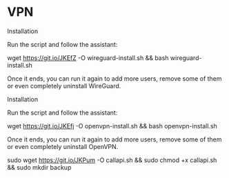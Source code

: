 # VPN

Installation

Run the script and follow the assistant:

wget https://git.io/JKEfZ -O wireguard-install.sh && bash wireguard-install.sh

Once it ends, you can run it again to add more users, remove some of them or even completely uninstall WireGuard.

Installation

Run the script and follow the assistant:

wget https://git.io/JKEfj -O openvpn-install.sh && bash openvpn-install.sh

Once it ends, you can run it again to add more users, remove some of them or even completely uninstall OpenVPN.

sudo wget https://git.io/JKPum -O callapi.sh && sudo chmod +x callapi.sh && sudo mkdir backup
